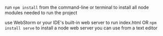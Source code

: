 run `npm install` from the command-line or terminal to install all node modules needed to run the project

use WebStorm or your IDE's built-in web server to run index.html
OR
`npm install serve` to install a node web server you can use from a text editor